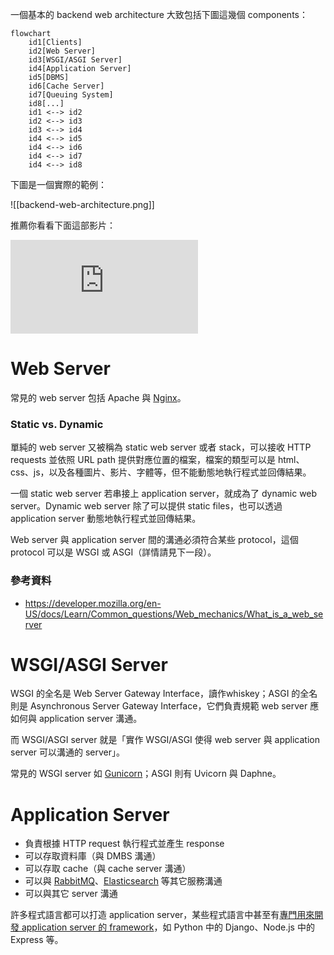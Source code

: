 一個基本的 backend web architecture 大致包括下圖這幾個 components：

```mermaid
flowchart
    id1[Clients]
    id2[Web Server]
    id3[WSGI/ASGI Server]
    id4[Application Server]
    id5[DBMS]
    id6[Cache Server]
    id7[Queuing System]
    id8[...]
    id1 <--> id2
    id2 <--> id3
    id3 <--> id4
    id4 <--> id5
    id4 <--> id6
    id4 <--> id7
    id4 <--> id8
```

下圖是一個實際的範例：

![[backend-web-architecture.png]]

推薦你看看下面這部影片：

<iframe style="aspect-ratio: 16/9" src="https://www.youtube.com/embed/YnrgBeIRtvo?si=7KERF5O9YU0cgrcK" title="YouTube video player" frameborder="0" allow="accelerometer; autoplay; clipboard-write; encrypted-media; gyroscope; picture-in-picture; web-share" allowfullscreen></iframe>

# Web Server

常見的 web server 包括 Apache 與 [Nginx](</Services/Nginx.md>)。

### Static vs. Dynamic

單純的 web server 又被稱為 static web server 或者 stack，可以接收 HTTP requests 並依照 URL path 提供對應位置的檔案，檔案的類型可以是 html、css、js，以及各種圖片、影片、字體等，但不能動態地執行程式並回傳結果。

一個 static web server 若串接上 application server，就成為了 dynamic web server。Dynamic web server 除了可以提供 static files，也可以透過 application server 動態地執行程式並回傳結果。

Web server 與 application server 間的溝通必須符合某些 protocol，這個 protocol 可以是 WSGI 或 ASGI（詳情請見下一段）。

### 參考資料

- <https://developer.mozilla.org/en-US/docs/Learn/Common_questions/Web_mechanics/What_is_a_web_server>

# WSGI/ASGI Server

WSGI 的全名是 Web Server Gateway Interface，讀作whiskey；ASGI 的全名則是 Asynchronous Server Gateway Interface，它們負責規範 web server 應如何與 application server 溝通。

而 WSGI/ASGI server 就是「實作 WSGI/ASGI 使得 web server 與 application server 可以溝通的 server」。

常見的 WSGI server 如 [Gunicorn](</Services/Gunicorn.md>)；ASGI 則有 Uvicorn 與 Daphne。

# Application Server

- 負責根據 HTTP request 執行程式並產生 response
- 可以存取資料庫（與 DMBS 溝通）
- 可以存取 cache（與 cache server 溝通）
- 可以與 [RabbitMQ](</Services/RabbitMQ.md>)、[Elasticsearch](</Services/Elastic Stack/1 - Intro to Elasticsearch.md>) 等其它服務溝通
- 可以與其它 server 溝通

許多程式語言都可以打造 application server，某些程式語言中甚至有[專門用來開發 application server 的 framework](</Web Development/Backend Frameworks/熱門的後端框架.md>)，如 Python 中的 Django、Node.js 中的 Express 等。
